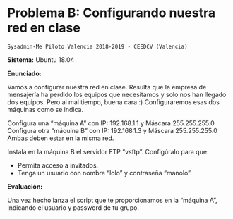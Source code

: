 
# Problema B: Configurando nuestra red en clase

```
Sysadmin-Me Piloto Valencia 2018-2019 - CEEDCV (Valencia)
```

**Sistema:** Ubuntu 18.04

**Enunciado:**

Vamos a configurar nuestra red en clase. Resulta que la empresa de mensajería ha perdido los equipos que necesitamos y solo nos han llegado dos equipos. Pero al mal tiempo, buena cara :) Configuraremos esas dos máquinas como se indica.

Configura una “máquina A” con IP: 192.168.1.1 y Máscara 255.255.255.0
Configura otra “máquina B” con IP: 192.168.1.3 y Máscara 255.255.255.0
Ambas deben estar en la misma red.

Instala en la máquina B el servidor FTP “vsftp”.
Configúralo para que:
* Permita acceso a invitados.
* Tenga un usuario con nombre “lolo” y contraseña “manolo”.

**Evaluación:**

Una vez hecho lanza el script que te proporcionamos en la “máquina A”, indicando el usuario y password de tu grupo.
